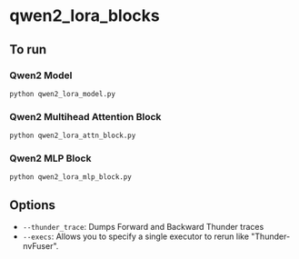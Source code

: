 # qwen2_lora_blocks

## To run
### Qwen2 Model
```
python qwen2_lora_model.py
```
### Qwen2 Multihead Attention Block
```
python qwen2_lora_attn_block.py
```
### Qwen2 MLP Block
```
python qwen2_lora_mlp_block.py
```

## Options
* `--thunder_trace`: Dumps Forward and Backward Thunder traces
* `--execs`: Allows you to specify a single executor to rerun like "Thunder-nvFuser". 
